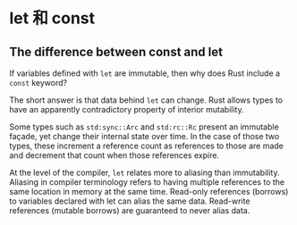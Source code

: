 # let 和 const 

## The difference between const and let  

If variables defined with `let` are immutable, then why does Rust include a `const` keyword? 

The short answer is that data behind `let` can change. Rust allows types to have an apparently contradictory property of interior mutability.

Some types such as `std:sync::Arc` and `std:rc::Rc` present an immutable façade, yet change their internal state over time. In the case of those two types, these increment a reference count as references to those are made and decrement that count when those references expire.

At the level of the compiler, `let` relates more to aliasing than immutability. Aliasing in compiler terminology refers to having multiple references to the same location in memory at the same time. Read-only references (borrows) to variables declared with let can alias the same data. Read-write references (mutable borrows) are guaranteed to never alias data.